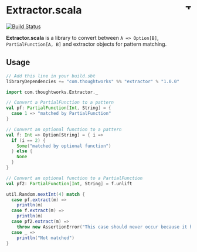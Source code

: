 # Extractor.scala <a href="http://thoughtworks.com/"><img align="right" src="https://www.thoughtworks.com/imgs/tw-logo.png" title="ThoughtWorks" height="15"/></a>

[![Build Status](https://travis-ci.org/ThoughtWorksInc/Extractor.scala.svg?branch=master)](https://travis-ci.org/ThoughtWorksInc/Extractor.scala)

**Extractor.scala** is a library to convert between `A => Option[B]`, `PartialFunction[A, B]` and extractor objects for pattern matching.

## Usage
``` sbt
// Add this line in your build.sbt
libraryDependencies += "com.thoughtworks" %% "extractor" % "1.0.0"
```

``` scala
import com.thoughtworks.Extractor._

// Convert a PartialFunction to a pattern
val pf: PartialFunction[Int, String] = {
  case 1 => "matched by PartialFunction"
}

// Convert an optional function to a pattern
val f: Int => Option[String] = { i =>
  if (i == 2) {
    Some("matched by optional function")
  } else {
    None
  }
}

// Convert an optional function to a PartialFunction
val pf2: PartialFunction[Int, String] = f.unlift

util.Random.nextInt(4) match {
  case pf.extract(m) =>
    println(m)
  case f.extract(m) =>
    println(m)
  case pf2.extract(m) =>
    throw new AssertionError("This case should never occur because it has the same condition as `f.extract`.")
  case _ =>
    println("Not matched")
}
```
